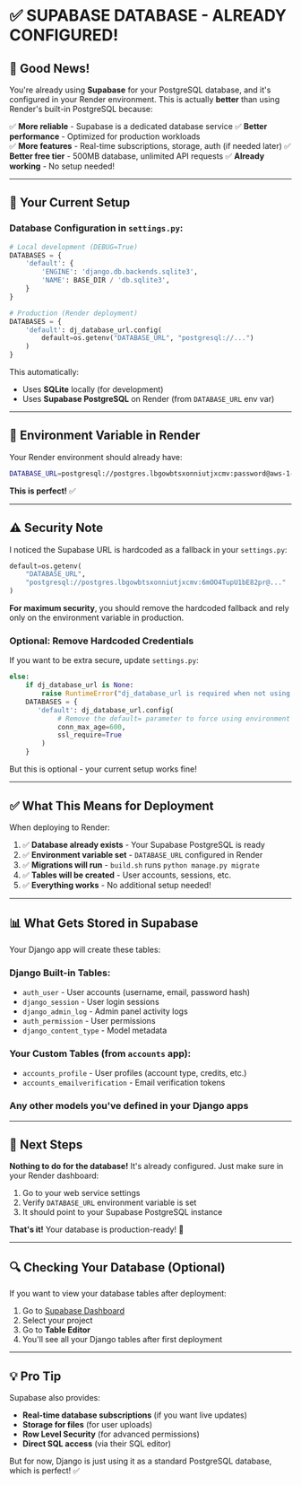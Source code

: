# ✅ SUPABASE DATABASE - ALREADY CONFIGURED!

## 🎉 Good News!

You're already using **Supabase** for your PostgreSQL database, and it's configured in your Render environment. This is actually **better** than using Render's built-in PostgreSQL because:

✅ **More reliable** - Supabase is a dedicated database service
✅ **Better performance** - Optimized for production workloads  
✅ **More features** - Real-time subscriptions, storage, auth (if needed later)
✅ **Better free tier** - 500MB database, unlimited API requests
✅ **Already working** - No setup needed!

---

## 🔧 Your Current Setup

### **Database Configuration in `settings.py`:**

```python
# Local development (DEBUG=True)
DATABASES = {
    'default': {
        'ENGINE': 'django.db.backends.sqlite3',
        'NAME': BASE_DIR / 'db.sqlite3',
    }
}

# Production (Render deployment)
DATABASES = {
    'default': dj_database_url.config(
        default=os.getenv("DATABASE_URL", "postgresql://...")
    )
}
```

This automatically:
- Uses **SQLite** locally (for development)
- Uses **Supabase PostgreSQL** on Render (from `DATABASE_URL` env var)

---

## 🔐 Environment Variable in Render

Your Render environment should already have:

```bash
DATABASE_URL=postgresql://postgres.lbgowbtsxonniutjxcmv:password@aws-1-us-east-2.pooler.supabase.com:5432/postgres
```

**This is perfect!** ✅

---

## ⚠️ Security Note

I noticed the Supabase URL is hardcoded as a fallback in your `settings.py`:

```python
default=os.getenv(
    "DATABASE_URL",
    "postgresql://postgres.lbgowbtsxonniutjxcmv:6mOO4TupU1bE82pr@..."  # ⚠️ Contains password
)
```

**For maximum security**, you should remove the hardcoded fallback and rely only on the environment variable in production.

### **Optional: Remove Hardcoded Credentials**

If you want to be extra secure, update `settings.py`:

```python
else:
    if dj_database_url is None:
        raise RuntimeError("dj_database_url is required when not using SQLite/DEBUG/OFFLINE.")
    DATABASES = {
       'default': dj_database_url.config(
            # Remove the default= parameter to force using environment variable only
            conn_max_age=600,
            ssl_require=True
        )
    }
```

But this is optional - your current setup works fine!

---

## ✅ What This Means for Deployment

When deploying to Render:

1. ✅ **Database already exists** - Your Supabase PostgreSQL is ready
2. ✅ **Environment variable set** - `DATABASE_URL` configured in Render
3. ✅ **Migrations will run** - `build.sh` runs `python manage.py migrate`
4. ✅ **Tables will be created** - User accounts, sessions, etc.
5. ✅ **Everything works** - No additional setup needed!

---

## 📊 What Gets Stored in Supabase

Your Django app will create these tables:

### **Django Built-in Tables:**
- `auth_user` - User accounts (username, email, password hash)
- `django_session` - User login sessions
- `django_admin_log` - Admin panel activity logs
- `auth_permission` - User permissions
- `django_content_type` - Model metadata

### **Your Custom Tables (from `accounts` app):**
- `accounts_profile` - User profiles (account type, credits, etc.)
- `accounts_emailverification` - Email verification tokens

### **Any other models** you've defined in your Django apps

---

## 🎯 Next Steps

**Nothing to do for the database!** It's already configured. Just make sure in your Render dashboard:

1. Go to your web service settings
2. Verify `DATABASE_URL` environment variable is set
3. It should point to your Supabase PostgreSQL instance

**That's it!** Your database is production-ready! 🚀

---

## 🔍 Checking Your Database (Optional)

If you want to view your database tables after deployment:

1. Go to [Supabase Dashboard](https://supabase.com/dashboard)
2. Select your project
3. Go to **Table Editor**
4. You'll see all your Django tables after first deployment

---

## 💡 Pro Tip

Supabase also provides:
- **Real-time database subscriptions** (if you want live updates)
- **Storage for files** (for user uploads)
- **Row Level Security** (for advanced permissions)
- **Direct SQL access** (via their SQL editor)

But for now, Django is just using it as a standard PostgreSQL database, which is perfect! ✅
